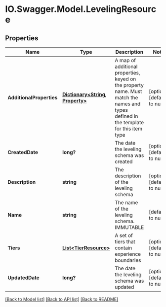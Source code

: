 # IO.Swagger.Model.LevelingResource
## Properties

Name | Type | Description | Notes
------------ | ------------- | ------------- | -------------
**AdditionalProperties** | [**Dictionary&lt;String, Property&gt;**](Property.md) | A map of additional properties, keyed on the property name.  Must match the names and types defined in the template for this item type | [optional] [default to null]
**CreatedDate** | **long?** | The date the leveling schema was created | [optional] [default to null]
**Description** | **string** | The description of the leveling schema | [optional] [default to null]
**Name** | **string** | The name of the leveling schema.  IMMUTABLE | [default to null]
**Tiers** | [**List&lt;TierResource&gt;**](TierResource.md) | A set of tiers that contain experience boundaries | [optional] [default to null]
**UpdatedDate** | **long?** | The date the leveling schema was updated | [optional] [default to null]

[[Back to Model list]](../README.md#documentation-for-models) [[Back to API list]](../README.md#documentation-for-api-endpoints) [[Back to README]](../README.md)

